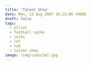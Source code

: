 ```yaml
---
title: 'Talent Show'
date: Mon, 13 Aug 2007 18:25:00 +0000
draft: false
tags:
  - elliot
  - football spike
  - jocks
  - ref
  - rob
  - talent show
image: /img/comic241.jpg
---
```


